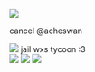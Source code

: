 ![](https://media.discordapp.net/attachments/1207400681678311458/1210231141878202378/image.png?ex=65e9ce95&is=65d75995&hm=1fb68838eb2831828075b59c7563bdd84ec00d613c1668c06fe37d9e4420cbec&=&format=webp&quality=lossless&width=317&height=385)


cancel @acheswan


![](https://media.discordapp.net/attachments/1207400681678311458/1210647038338007080/image.png?ex=65eb51ea&is=65d8dcea&hm=7b986a87c8dda67c675b9d358bdcf79abb452e951e4de97b339f4db5b521d474&=&format=webp&quality=lossless&width=487&height=591)
jail wxs tycoon :3  
![](https://media.discordapp.net/attachments/1207400681678311458/1210648441991204964/image.png?ex=65eb5339&is=65d8de39&hm=9aec6077a1ff71864055873bde3c55cabef8f9358e7404ef60246136b7b8c521&=&format=webp&quality=lossless&width=383&height=393) ![](https://media.discordapp.net/attachments/1207400681678311458/1210649568077807719/image.png?ex=65eb5445&is=65d8df45&hm=7cf3c3086d6d0686cf738398590efeb3d682242d7a5649438961072a268d5aa6&=&format=webp&quality=lossless&width=864&height=579) ![](https://media.discordapp.net/attachments/1207400681678311458/1210650422398681158/image.png?ex=65eb5511&is=65d8e011&hm=3d534b4532996f249b720d49a711025e0f15355850d42cc6a3c6b5a665685689&=&format=webp&quality=lossless&width=135&height=249)
